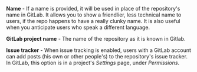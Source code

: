 **Name** - If a name is provided, it will be used in place of the repository's
name in GitLab. It allows you to show a friendlier, less technical name to
users, if the repo happens to have a really clunky name. It is also useful
when you anticipate users who speak a different language.

**GitLab project name** - The name of the repository as it is known in Gitlab.

**Issue tracker** - When issue tracking is enabled, users with a GitLab
account can add posts (his own or other people's) to the repository's issue
tracker. In GitLab, this option is in a project's *Settings* page, under
*Permissions*.

